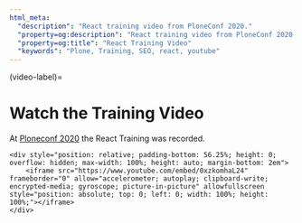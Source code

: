 ```yaml
---
html_meta:
  "description": "React training video from PloneConf 2020."
  "property=og:description": "React training video from PloneConf 2020."
  "property=og:title": "React Training Video"
  "keywords": "Plone, Training, SEO, react, youtube"
---
```


(video-label)=

# Watch the Training Video

At [Ploneconf 2020](https://2020.ploneconf.org/) the React Training was recorded.

```{raw} html
<div style="position: relative; padding-bottom: 56.25%; height: 0; overflow: hidden; max-width: 100%; height: auto; margin-bottom: 2em">
    <iframe src="https://www.youtube.com/embed/0xzkomhaL24" frameborder="0" allow="accelerometer; autoplay; clipboard-write; encrypted-media; gyroscope; picture-in-picture" allowfullscreen style="position: absolute; top: 0; left: 0; width: 100%; height: 100%;"></iframe>
</div>
```